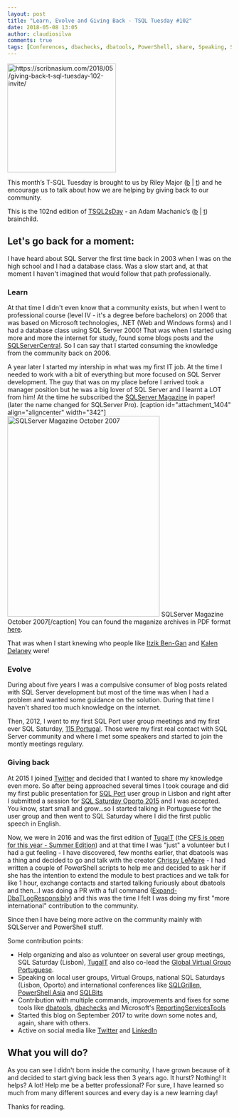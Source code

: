 ```yaml
---
layout: post
title: "Learn, Evolve and Giving Back - TSQL Tuesday #102"
date: 2018-05-08 13:05
author: claudiosilva
comments: true
tags: [Conferences, dbachecks, dbatools, PowerShell, share, Speaking, SQLServer, syndicated, TSQL2sDay]
---
```

<a href="https://scribnasium.com/2018/05/giving-back-t-sql-tuesday-102-invite/"><img src="https://claudioessilva.github.io/img/2017/09/tsql2sday.jpg" alt="https://scribnasium.com/2018/05/giving-back-t-sql-tuesday-102-invite/" width="244" height="244" class="aligncenter size-full wp-image-599" /></a>

This month’s T-SQL Tuesday is brought to us by Riley Major‏ (<a href="https://scribnasium.com">b</a> \| <a href="https://twitter.com/RileyMajor">t</a>) and he encourage us to talk about how we are helping by giving back to our community.

This is the 102nd edition of <a href="http://tsqltuesday.com/">TSQL2sDay</a> - an Adam Machanic’s (<a href="http://dataeducation.com/blog/">b</a> \| <a href="https://twitter.com/AdamMachanic">t</a>) brainchild.

<h2>Let's go back for a moment:</h2>

I have heard about SQL Server the first time back in 2003 when I was on the high school and I had a database class. Was a slow start and, at that moment I haven't imagined that would follow that path professionally.

<h3>Learn</h3>

At that time I didn't even know that a community exists, but when I went to professional course (level IV - it's a degree before bachelors) on 2006 that was based on Microsoft technologies, .NET (Web and Windows forms) and I had a database class using SQL Server 2000!
That was when I started using more and more the internet for study, found some blogs posts and the <a href="http://www.sqlservercentral.com/">SQLServerCentral</a>. So I can say that I started consuming the knowledge from the community back on 2006.

A year later I started my intership in what was my first IT job. At the time I needed to work with a bit of everything but more focused on SQL Server development. The guy that was on my place before I arrived took a manager position but he was a big lover of SQL Server and I learnt a LOT from him! At the time he subscribed the <a href="http://www.itprotoday.com/sql-server-pro-digital-magazine-archives">SQLServer Magazine</a> in paper! (later the name changed for SQLServer Pro).
[caption id="attachment_1404" align="aligncenter" width="342"]<a href="https://claudioessilva.github.io/img/2018/05/sqlservermagazine.png"><img src="https://claudioessilva.github.io/img/2018/05/sqlservermagazine.png?w=342" alt="SQLServer Magazine October 2007" width="342" height="450" /></a> SQLServer Magazine<br />October 2007[/caption]
You can found the maganize archives in PDF format <a href="http://www.itprotoday.com/sql-server-pro-digital-magazine-archives">here</a>.

That was when I start knewing who people like <a href="https://twitter.com/ItzikBenGan">Itzik Ben-Gan</a> and <a href="https://twitter.com/sqlqueen">Kalen Delaney</a> were!

<h3>Evolve</h3>

During about five years I was a compulsive consumer of blog posts related with SQL Server development but most of the time was when I had a problem and wanted some guidance on the solution. During that time I haven't shared too much knowledge on the internet.

Then, 2012, I went to my first SQL Port user group meetings and my first ever SQL Saturday, <a href="http://www.sqlsaturday.com/115/eventhome.aspx">115 Portugal</a>. Those were my first real contact with SQL Server community and where I met some speakers and started to join the montly meetings regulary.

<h3>Giving back</h3>

At 2015 I joined <a href="https://twitter.com/ClaudioESSilva">Twitter</a> and decided that I wanted to share my knowledge even more. So after being approached several times I took courage and did my first public presentation for <a href="http://sqlport.com">SQL Port</a> user group in Lisbon and right after I submitted a session for <a href="http://www.sqlsaturday.com/429/eventhome.aspx">SQL Saturday Oporto 2015</a> and I was accepted.
You know, start small and grow...so I started talking in Portuguese for the user group and then went to SQL Saturday where I did the first public speech in English.

Now, we were in 2016 and was the first edition of <a href="http://tugait.pt/">TugaIT</a> (the <a href="https://sessionize.com/tuga-it-2018/">CFS is open for this year - Summer Edition</a>) and at that time I was "just" a volunteer but I had a gut feeling - I have discovered, few months earlier, that dbatools was a thing and decided to go and talk with the creator <a href="https://twitter.com/cl">Chrissy LeMaire</a> - I had written a couple of PowerShell scripts to help me and decided to ask her if she has the intention to extend the module to best practices and we talk for like 1 hour, exchange contacts and started talking furiously about dbatools and then...I was doing a PR with a full command (<a href="https://dbatools.io/functions/expand-dbatlogresponsibly/">Expand-DbaTLogResponsibly</a>) and this was the time I felt I was doing my first "more international" contribution to the community.

Since then I have being more active on the community mainly with SQLServer and PowerShell stuff.

Some contribution points:

<ul>
<li>Help organizing and also as volunteer on several user group meetings, SQL Saturday (Lisbon), <a href="http://tugait.pt/">TugaIT</a> and also co-lead the <a href="http://globalportuguese.pass.org/">Global Virtual Group Portuguese</a>.</li>
<li>Speaking on local user groups, Virtual Groups, national SQL Saturdays (Lisbon, Oporto) and international conferences like <a href="https://sqlgrillen.de/">SQLGrillen</a>, <a href="http://psconf.asia">PowerShell Asia</a> and <a href="https://sqlbits.com/">SQLBits</a></li>
<li>Contribution with multiple commands, improvements and fixes for some tools like <a href="https://dbatools.io">dbatools</a>, <a href="https://dbachecks.io">dbachecks</a> and Microsoft's <a href="https://github.com/Microsoft/ReportingServicesTools/">ReportingServicesTools</a></li>
<li>Started this blog on September 2017 to write down some notes and, again, share with others.</li>
<li>Active on social media like <a href="https://twitter.com/ClaudioESSilva">Twitter</a> and <a href="https://www.linkedin.com/in/claudioessilva">LinkedIn</a></li>
</ul>

<h2>What you will do?</h2>

As you can see I didn't born inside the comunity, I have grown because of it and decided to start giving back less then 3 years ago.
It hurst? Nothing!
It helps? A lot!
Help me be a better professional? For sure, I have learned so much from many different sources and every day is a new learning day!

Thanks for reading.

